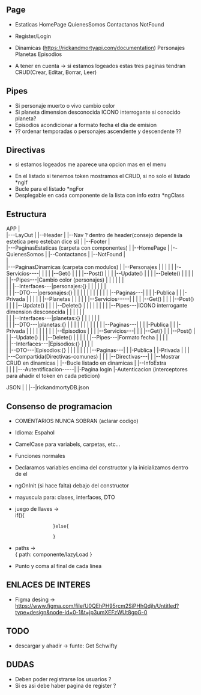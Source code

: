 ## Page ##

+ Estaticas
HomePage 
QuienesSomos
Contactanos
NotFound

+ Register/Login

+ Dinamicas (https://rickandmortyapi.com/documentation)
Personajes
Planetas
Episodios

* A tener en cuenta -> si estamos logeados estas tres paginas tendran CRUD(Crear, Editar, Borrar, Leer)

## Pipes ## 
+ Si personaje muerto o vivo cambio color
+ Si planeta dimension desconocida ICONO interrogante si conocido planeta?
+ Episodios acondicionar a formato fecha el dia de emision
+ ?? ordenar temporadas o personajes ascendente y descendente ??
 
## Directivas ## 
- si estamos logeados me aparece una opcion mas en el menu
+ En el listado si tenemos token mostramos el CRUD, si no solo el listado *ngIf
+ Bucle para el listado *ngFor
+ Desplegable en cada componente de la lista con info extra *ngClass


## Estructura ##

APP 
|  
|---LayOut
|       |--Header 
|       |--Nav  ? dentro de header(consejo depende la estetica pero esteban dice si)
|       |--Footer
|       
|---PaginasEstaticas (carpeta con componentes)
|           |--HomePage 
|           |--QuienesSomos
|           |--Contactanos
|           |--NotFound
|   
|       
|---PaginasDinamicas (carpeta con modulos)
|           |--Personajes 
|           |       |
|           |       |--Servicios----|
|           |       |               |--Get()
|           |       |               |--Post()
|           |       |               |--Update()
|           |       |               |--Delete() 
|           |       |
|           |       |--Pipes---|Cambio color (personajes)
|           |       |
|           |       |               
|           |       |--Interfaces---|personajes:{}
|           |       |
|           |       |               
|           |       |--DTO---|personajes:{}
|           |       |
|           |       |
|           |       |
|           |       |--Paginas---|
|           |                    |-Publica
|           |                    |-Privada
|           |
|           |
|           |--Planetas
|           |       |
|           |       |--Servicios-----|
|           |       |                |--Get()
|           |       |                |--Post()
|           |       |                |--Update()
|           |       |                |--Delete() 
|           |       |
|           |       |
|           |       |--Pipes---|ICONO interrogante dimension desconocida
|           |       |
|           |       |               
|           |       |--Interfaces---|planetas:{}
|           |       |
|           |       |               
|           |       |--DTO---|planetas:{}
|           |       |
|           |       |
|           |       |
|           |       |--Paginas---|
|           |                    |-Publica
|           |                    |-Privada 
|           |
|           |
|           |
|           |
|           |--Episodios
|                    |
|                    |--Servicios---|
|                    |              |--Get()
|                    |              |--Post()
|                    |              |--Update()
|                    |              |--Delete() 
|                    |
|                    |
|                    |--Pipes---|Formato fecha 
|                    |
|                    |               
|                    |--Interfaces---|Episodios:{}
|                    |
|                    |               
|                    |--DTO---|Episodios:{}
|                    |
|                    |
|                    |
|                    |--Paginas---|
|                                 |-Publica
|                                 |-Privada
|
|
|           
|---Compartida(Directivas-comunes)
|          |
|          |--Directivas---|
|                          |--Mostrar CRUD en dinamicas
|                          |--Bucle listado en dinamicas
|                          |--InfoExtra   
|
|
|
|---Autentificacion-----|
                        |-Pagina login
                        |-Autenticacion (interceptores para ahadir el token en cada peticion)

 
 


JSON
|
|
|--|rickandmortyDB.json


## Consenso de programacion ##
- COMENTARIOS NUNCA SOBRAN (aclarar codigo)

- Idioma: Espahol
- CamelCase para variabels, carpetas, etc...
- Funciones normales
- Declaramos variables encima del constructor y la inicializamos dentro de el
- ngOnInit (si hace falta) debajo del constructor
- mayuscula para: clases, interfaces, DTO
- juego de llaves ->  
                    if(){

                    }else{
                        
                    }
- paths ->  
            {
                path:
                componente/lazyLoad
            }                 

- Punto y coma al final de cada linea


## ENLACES DE INTERES ##
- Figma desing -> https://www.figma.com/file/U0QEhPH95rcm2SiPHhQdjh/Untitled?type=design&node-id=0-1&t=jp3umXEFzWUt8gpG-0
## TODO ##
- descargar y ahadir -> funte: Get Schwifty
## DUDAS ##
- Deben poder registrarse los usuarios ?
- Si es asi debe haber pagina de register ?